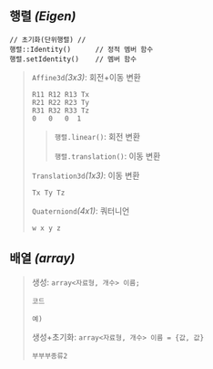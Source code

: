 ## 행렬 *(Eigen)*
```
// 초기화(단위행렬) //
행렬::Identity()      // 정적 멤버 함수
행렬.setIdentity()    // 멤버 함수
```
>`Affine3d`*(3x3)*: 회전+이동 변환
>```
>R11 R12 R13 Tx 
>R21 R22 R23 Ty 
>R31 R32 R33 Tz 
> 0   0   0  1 
>```
>>`행렬.linear()`: 회전 변환
>> 
>>`행렬.translation()`: 이동 변환
> 
>`Translation3d`*(1x3)*: 이동 변환
>```
>Tx Ty Tz
>``` 
>`Quaterniond`*(4x1)*: 쿼터니언
>```
>w x y z
>``` 


## 배열 *(array)*
>생성: `array<자료형, 개수> 이름;`
>```
>코드
>
>예)
>```
>
>생성+초기화: `array<자료형, 개수> 이름 = {값, 값}`
>```
>부부부종류2
>
>```


